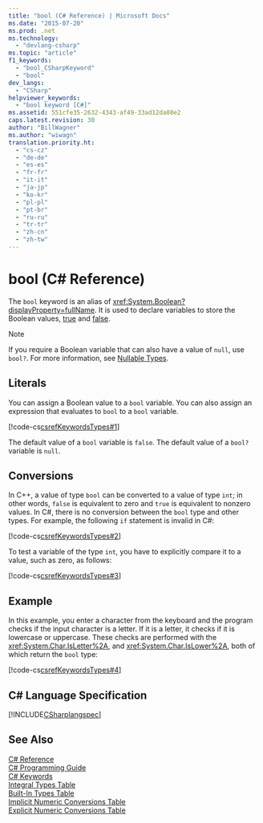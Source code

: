 ```yaml
---
title: "bool (C# Reference) | Microsoft Docs"
ms.date: "2015-07-20"
ms.prod: .net
ms.technology: 
  - "devlang-csharp"
ms.topic: "article"
f1_keywords: 
  - "bool_CSharpKeyword"
  - "bool"
dev_langs: 
  - "CSharp"
helpviewer_keywords: 
  - "bool keyword [C#]"
ms.assetid: 551cfe35-2632-4343-af49-33ad12da08e2
caps.latest.revision: 30
author: "BillWagner"
ms.author: "wiwagn"
translation.priority.ht: 
  - "cs-cz"
  - "de-de"
  - "es-es"
  - "fr-fr"
  - "it-it"
  - "ja-jp"
  - "ko-kr"
  - "pl-pl"
  - "pt-br"
  - "ru-ru"
  - "tr-tr"
  - "zh-cn"
  - "zh-tw"
---
```

# bool (C# Reference)
The `bool` keyword is an alias of <xref:System.Boolean?displayProperty=fullName>. It is used to declare variables to store the Boolean values, [true](../../../csharp/language-reference/keywords/true.md) and [false](../../../csharp/language-reference/keywords/false.md).  
  
> [!NOTE]
>  If you require a Boolean variable that can also have a value of `null`, use `bool?`. For more information, see [Nullable Types](../../../csharp/programming-guide/nullable-types/index.md).  
  
## Literals  
 You can assign a Boolean value to a `bool` variable. You can also assign an expression that evaluates to `bool` to a `bool` variable.  
  
 [!code-cs[csrefKeywordsTypes#1](../../../csharp/language-reference/keywords/codesnippet/CSharp/bool_1.cs)]  
  
 The default value of a `bool` variable is `false`. The default value of a `bool?` variable is `null`.  
  
## Conversions  
 In C++, a value of type `bool` can be converted to a value of type `int`; in other words, `false` is equivalent to zero and `true` is equivalent to nonzero values. In C#, there is no conversion between the `bool` type and other types. For example, the following `if` statement is invalid in C#:  
  
 [!code-cs[csrefKeywordsTypes#2](../../../csharp/language-reference/keywords/codesnippet/CSharp/bool_2.cs)]  
  
 To test a variable of the type `int`, you have to explicitly compare it to a value, such as zero, as follows:  
  
 [!code-cs[csrefKeywordsTypes#3](../../../csharp/language-reference/keywords/codesnippet/CSharp/bool_3.cs)]  
  
## Example  
 In this example, you enter a character from the keyboard and the program checks if the input character is a letter. If it is a letter, it checks if it is lowercase or uppercase. These checks are performed with the <xref:System.Char.IsLetter%2A>, and <xref:System.Char.IsLower%2A>, both of which return the `bool` type:  
  
 [!code-cs[csrefKeywordsTypes#4](../../../csharp/language-reference/keywords/codesnippet/CSharp/bool_4.cs)]  
  
## C# Language Specification  
 [!INCLUDE[CSharplangspec](~/includes/csharplangspec-md.md)]  
  
## See Also  
 [C# Reference](../../../csharp/language-reference/index.md)   
 [C# Programming Guide](../../../csharp/programming-guide/index.md)   
 [C# Keywords](../../../csharp/language-reference/keywords/index.md)   
 [Integral Types Table](../../../csharp/language-reference/keywords/integral-types-table.md)   
 [Built-In Types Table](../../../csharp/language-reference/keywords/built-in-types-table.md)   
 [Implicit Numeric Conversions Table](../../../csharp/language-reference/keywords/implicit-numeric-conversions-table.md)   
 [Explicit Numeric Conversions Table](../../../csharp/language-reference/keywords/explicit-numeric-conversions-table.md)